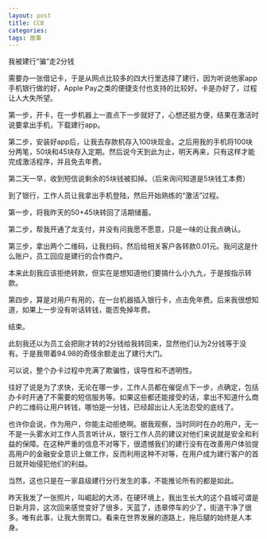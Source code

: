 ```yaml
---
layout: post
title: CCB
categories:
tags: 故事
---
```


我被建行“骗”走2分钱

需要办一张借记卡，于是从网点比较多的四大行里选择了建行，因为听说他家app手机银行做的好，Apple Pay之类的便捷支付也支持的比较好。卡是办好了，过程让人大失所望。

第一步，开卡，在一步机器上一直点下一步就好了，心想还挺方便，结果在激活时说要拿出手机，下载建行app。

第二步，安装好app后，让我去存款机存入100块现金。之后用我的手机将100块分两笔，50块和45块存入定期。然后说今天到此为止，明天再来，只有这样才能完成激活程序，并且免去年费。

第二天一早，收到短信说剩余的5块钱被扣掉。（后来询问知道是5块钱工本费）

到了银行，工作人员让我拿出手机登陆，然后开始熟练的“激活”过程。

第一步，将我昨天的50+45块转回了活期储蓄。

第二步，帮我开通了龙支付，并没有问我愿不愿意，只是一味的让我点确认。

第三步，拿出两个二维码，让我扫码，然后给相关客户各转款0.01元。我问这是什么账户，员工回应是建行的合作商户。

本来此刻我应该拒绝转款，但实在是想知道他们要搞什么小九九，于是按指示转款。

第四步，算是对用户有用的，在一台机器插入银行卡，点击免年费。后来我很想知道，如果上一步没有听话转钱，能否免掉年费。

结束。

此刻我还以为员工会把刚才转的2分钱给我转回来，显然他们认为2分钱等于没有。于是我带着94.98的奇怪余额走出了建行大门。

可以说，整个办卡过程中充满了欺骗性，误导性和不透明性。

往好了说是为了求快，无论在哪一步，工作人员都在催促点下一步，点确定，包括办卡时开通了不需要的短信服务等。如果这些都还能接受的话，拿出不知道什么商户的二维码让用户转钱，哪怕是一分钱，已经超出让人无法忍受的底线了。

也许你会说，作为用户，你能主动拒绝啊。据我观察，当时同时在办的用户，无一不是一头雾水对工作人员言听计从，银行工作人员的建议对他们来说就是安全和利益的保障。在这种严重的信息不对等下，很遗憾我们的建行没有在改善用户体验提高用户的金融安全意识上做工作，反而利用这种不对等，在用户成为建行客户的首日就开始侵犯他们的利益。

当然，这也只是在一家县级建行分行发生的事，不能推论所有的都是如此。

昨天我发了一张照片，叫崛起的大沛，在硬环境上，我出生长大的这个县城可谓是日新月异，这次回来感觉变好了很多，天蓝了，违章停车的少了，街道干净了很多。唯有此事，让我大倒胃口。看来在世界发展的道路上，拖后腿的始终是人本身。
